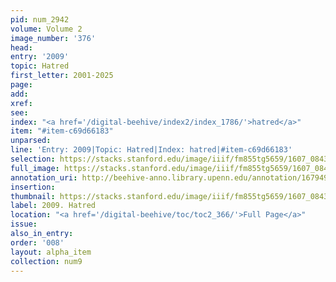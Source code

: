 ```yaml
---
pid: num_2942
volume: Volume 2
image_number: '376'
head:
entry: '2009'
topic: Hatred
first_letter: 2001-2025
page:
add:
xref:
see:
index: "<a href='/digital-beehive/index2/index_1786/'>hatred</a>"
item: "#item-c69d66183"
unparsed:
line: 'Entry: 2009|Topic: Hatred|Index: hatred|#item-c69d66183'
selection: https://stacks.stanford.edu/image/iiif/fm855tg5659/1607_0843/911,3838,2758,395/full/0/default.jpg
full_image: https://stacks.stanford.edu/image/iiif/fm855tg5659/1607_0843/full/full/0/default.jpg
annotation_uri: http://beehive-anno.library.upenn.edu/annotation/1679492796193
insertion:
thumbnail: https://stacks.stanford.edu/image/iiif/fm855tg5659/1607_0843/911,3838,600,180/250,/0/default.jpg
label: 2009. Hatred
location: "<a href='/digital-beehive/toc/toc2_366/'>Full Page</a>"
issue:
also_in_entry:
order: '008'
layout: alpha_item
collection: num9
---
```

